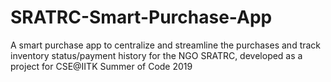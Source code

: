 # SRATRC-Smart-Purchase-App
A smart purchase app to centralize and streamline the purchases and track inventory status/payment history for the NGO SRATRC, developed as a project for CSE@IITK Summer of Code 2019
